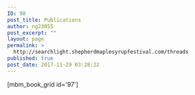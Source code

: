 ```yaml
---
ID: 98
post_title: Publications
author: ng23055
post_excerpt: ""
layout: page
permalink: >
  http://searchlight.shepherdmaplesyrupfestival.com/threads
published: true
post_date: 2017-11-29 03:28:22
---
```

[mbm_book_grid id='97']